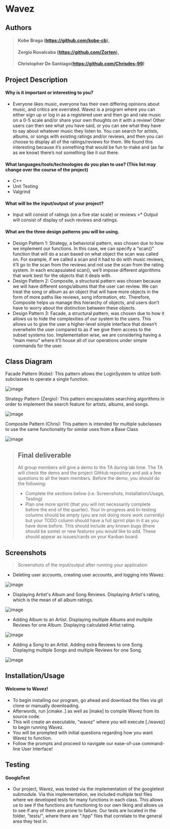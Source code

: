 # Wavez

 ## Authors 
 > #### Kobe Braga (https://github.com/kobe-cb), 
 > #### Zergio Ruvalcaba (https://github.com/Zorten), 
 > #### Christopher De Santiago(https://github.com/Chrisdes-99)  
 
## Project Description
  #### Why is it important or interesting to you?
- Everyone likes music, everyone has their own differing opinions about music, and critics are overrated. Wavez is a program where you can either sign up or log in as a registered user and then go and rate music on a 0-5 scale and/or share your own thoughts on it with a review! Other users can then see what you have said, or you can see what they have to say about whatever music they listen to. You can search for artists, albums, or songs with existing ratings and/or reviews, and then you can choose to display all of the ratings/reviews for them. We found this interesting because it’s something that would be fun to make and (as far as we know) there’s not something like it out there. 

#### What languages/tools/technologies do you plan to use? (This list may change over the course of the project)
   - C++
   - Unit Testing
   - Valgrind
   
#### What will be the input/output of your project?
- Input will consist of ratings (on a five star scale) or reviews >* Output will consist of display of such reviews and ratings.

#### What are the three design patterns you will be using.
- Design Pattern 1: Strategy, a behavioral pattern, was chosen due to how we implement our functions. In this case, we can specify a 
“scan()” function that will do a scan based on what object the scan was called on. For example, if we called a scan and it had to do with music reviews, it’ll go to the scan from the reviews and not use the scan from the rating system. In each encapsulated scan(), we’ll impose different algorithms that work best for the objects that it deals with.
- Design Pattern 2: Composite, a structural pattern was chosen because we will have different songs/albums that the user can review. We can treat the song or album as an object that will have more objects in the form of more paths like reviews, song information, etc.  Therefore, Composite helps us manage this hierarchy of objects, and users don’t have to worry about the distinction between these objects. 
- Design Pattern 3: Facade, a structural pattern, was chosen due to how it allows us to hide the complexities of our system to the users. This allows us to give the user a higher-level simple interface that doesn’t overwhelm the user compared to as if we give them access to the subset systems too. Implementation wise, we are considering having a “main menu” where it’ll house all of our operations under simple commands for the user.

## Class Diagram

 Facade Pattern (Kobe): This pattern allows the LoginSystem to utilize both subclasses to operate a single function.
   
 ![image](./images/Facade.png)
 
 Strategy Pattern (Zergio): This pattern encapsulates searching algorithms in order to implement the search feature for artists, albums, and songs.
  
 ![image](./images/Strategy.png)
 
 Composite Pattern (Chris): This pattern is intended for multiple subclasses to use the same functionality for similar uses from a Base Class
  
  ![image](./images/Composite.png)
 
 > ## Final deliverable
 > All group members will give a demo to the TA during lab time. The TA will check the demo and the project GitHub repository and ask a few questions to all the team members. 
 > Before the demo, you should do the following:
 > * Complete the sections below (i.e. Screenshots, Installation/Usage, Testing)
 > * Plan one more sprint (that you will not necessarily complete before the end of the quarter). Your In-progress and In-testing columns should be empty (you are not doing more work currently) but your TODO column should have a full sprint plan in it as you have done before. This should include any known bugs (there should be some) or new features you would like to add. These should appear as issues/cards on your Kanban board. 
 ## Screenshots
 > Screenshots of the input/output after running your application
 
 - Deleting user accounts, creating user accounts, and logging into Wavez.
 
 ![image](./images/accounts.JPG)
 
 
 - Displaying Artist's Album and Song Reviews. Displaying Artist's rating, which is the mean of all album ratings.
 
 ![image](./images/display.PNG)
 
 - Adding Album to an Artist. Displaying multiple Albums and multpile Reviews for one Album. Displaying calculated Artist rating.
 
 ![image](./images/addAlbum.PNG)
 
 - Adding a Song to an Artist. Adding extra Reviews to one Song. Displaying multiple Songs and multiple Reviews for one Song.
 
 ![image](./images/addSong.PNG)
 
## Installation/Usage
#### Welcome to Wavez!
 * To begin installing our program, go ahead and download the files via git clone or manually downloading.
 * Afterwords, run [cmake .] as well as [make] to compile Wavez from its source code.
 * This will create an executable, "wavez" where you will execute [./wavez] to begin running Wavez.
 * You will be prompted with initial questions regarding how you want Wavez to function.
 * Follow the prompts and proceed to navigate our ease-of-use command-line User Interface!


## Testing
#### GoogleTest
 - Our project, Wavez, was tested via the implementation of the googletest submodule. Via this implementation, we included multiple test files where we developed tests for many functions in each class. This allows us to see if the functions are functioning to our own liking and allows us to see if any of them are prone to failure. Our tests are located in the folder, "tests/", where there are ".hpp" files that correlate to the general area they test in.
